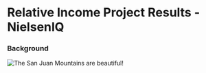 # Relative Income Project Results - NielsenIQ

### Background


![The San Juan Mountains are beautiful!](https://github.com/djolear/nielsen_relative_income/blob/master/plots/qh_calories_monthly.png "qh_calories_monthly")
